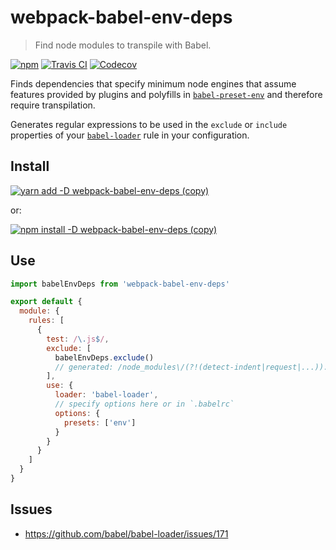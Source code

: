 # webpack-babel-env-deps
> Find node modules to transpile with Babel.

[![npm](https://img.shields.io/npm/v/webpack-babel-env-deps.svg)](https://www.npmjs.com/package/webpack-babel-env-deps)
[![Travis CI](https://img.shields.io/travis/AndersDJohnson/webpack-babel-env-deps.svg)](https://travis-ci.org/AndersDJohnson/webpack-babel-env-deps)
[![Codecov](https://img.shields.io/codecov/c/github/AndersDJohnson/webpack-babel-env-deps.svg)](https://codecov.io/gh/AndersDJohnson/webpack-babel-env-deps)

Finds dependencies that specify minimum node engines that assume features
provided by plugins and polyfills in [`babel-preset-env`][babel-preset-env]
and therefore require transpilation.

Generates regular expressions to be used in the `exclude` or `include` properties
of your [`babel-loader`][babel-loader] rule in your configuration.

## Install

[![yarn add -D webpack-babel-env-deps (copy)](https://copyhaste.com/i?t=yarn%20add%20-D%20webpack-babel-env-deps)](https://copyhaste.com/c?t=yarn%20add%20-D%20webpack-babel-env-deps "yarn add -D webpack-babel-env-deps (copy)")

or:

[![npm install -D webpack-babel-env-deps (copy)](https://copyhaste.com/i?t=npm%20install%20-D%20webpack-babel-env-deps)](https://copyhaste.com/c?t=npm%20install%20-D%20webpack-babel-env-deps "npm install -D webpack-babel-env-deps (copy)")

## Use

```js
import babelEnvDeps from 'webpack-babel-env-deps'

export default {
  module: {
    rules: [
      {
        test: /\.js$/,
        exclude: [
          babelEnvDeps.exclude()
          // generated: /node_modules\/(?!(detect-indent|request|...)).*/
        ],
        use: {
          loader: 'babel-loader',
          // specify options here or in `.babelrc`
          options: {
            presets: ['env']
          }
        }
      }
    ]
  }
}
```

## Issues

* https://github.com/babel/babel-loader/issues/171


[babel-loader]: https://github.com/babel/babel-loader
[babel-preset-env]: https://github.com/babel/babel-preset-env
